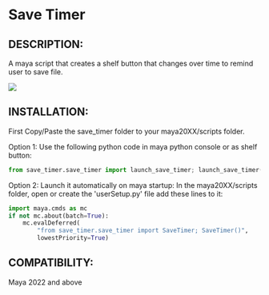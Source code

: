 # Save Timer
## DESCRIPTION:
A maya script that creates a shelf button that changes over time to remind user to save file.

![](https://garcia-nicolas.com/wp-content/uploads/2024/02/save_timer_demo.gif)


## INSTALLATION:
First Copy/Paste the save_timer folder to your maya20XX/scripts folder.

Option 1: Use the following python code in maya python console or as shelf button:

```python
from save_timer.save_timer import launch_save_timer; launch_save_timer()
```

Option 2: Launch it automatically on maya startup:
In the maya20XX/scripts folder, open or create the 'userSetup.py' file add these lines to it:
```python
import maya.cmds as mc
if not mc.about(batch=True):
    mc.evalDeferred(
        "from save_timer.save_timer import SaveTimer; SaveTimer()",
        lowestPriority=True)
```
## COMPATIBILITY:
Maya 2022 and above

